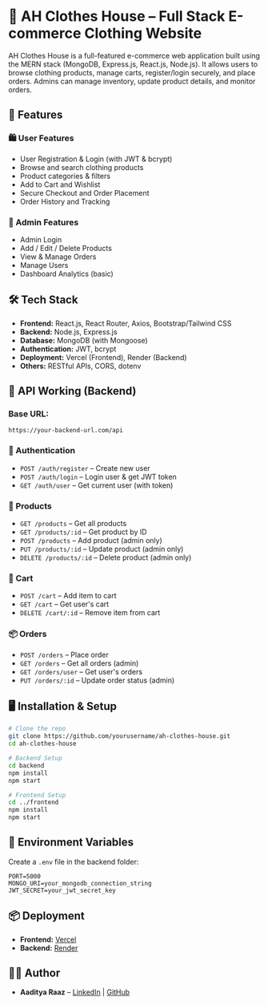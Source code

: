 
# 👕 AH Clothes House – Full Stack E-commerce Clothing Website

AH Clothes House is a full-featured e-commerce web application built using the MERN stack (MongoDB, Express.js, React.js, Node.js). It allows users to browse clothing products, manage carts, register/login securely, and place orders. Admins can manage inventory, update product details, and monitor orders.

## 🚀 Features

### 🛍️ User Features
- User Registration & Login (with JWT & bcrypt)
- Browse and search clothing products
- Product categories & filters
- Add to Cart and Wishlist
- Secure Checkout and Order Placement
- Order History and Tracking

### 🔧 Admin Features
- Admin Login
- Add / Edit / Delete Products
- View & Manage Orders
- Manage Users
- Dashboard Analytics (basic)

## 🛠️ Tech Stack

- **Frontend:** React.js, React Router, Axios, Bootstrap/Tailwind CSS
- **Backend:** Node.js, Express.js
- **Database:** MongoDB (with Mongoose)
- **Authentication:** JWT, bcrypt
- **Deployment:** Vercel (Frontend), Render (Backend)
- **Others:** RESTful APIs, CORS, dotenv

## 🔌 API Working (Backend)

### Base URL:  
`https://your-backend-url.com/api`

### 🔐 Authentication
- `POST /auth/register` – Create new user  
- `POST /auth/login` – Login user & get JWT token  
- `GET /auth/user` – Get current user (with token)

### 🧾 Products
- `GET /products` – Get all products  
- `GET /products/:id` – Get product by ID  
- `POST /products` – Add product (admin only)  
- `PUT /products/:id` – Update product (admin only)  
- `DELETE /products/:id` – Delete product (admin only)

### 🛒 Cart
- `POST /cart` – Add item to cart  
- `GET /cart` – Get user's cart  
- `DELETE /cart/:id` – Remove item from cart

### 📦 Orders
- `POST /orders` – Place order  
- `GET /orders` – Get all orders (admin)  
- `GET /orders/user` – Get user's orders  
- `PUT /orders/:id` – Update order status (admin)

## 🖥️ Installation & Setup

```bash
# Clone the repo
git clone https://github.com/yourusername/ah-clothes-house.git
cd ah-clothes-house

# Backend Setup
cd backend
npm install
npm start

# Frontend Setup
cd ../frontend
npm install
npm start
```

## 📎 Environment Variables

Create a `.env` file in the backend folder:

```
PORT=5000
MONGO_URI=your_mongodb_connection_string
JWT_SECRET=your_jwt_secret_key
```

## 📦 Deployment

- **Frontend:** [Vercel](https://vercel.com)
- **Backend:** [Render](https://render.com)

## 👨‍💻 Author

- **Aaditya Raaz** – [LinkedIn](https://linkedin.com/in/yourprofile) | [GitHub](https://github.com/yourusername)
